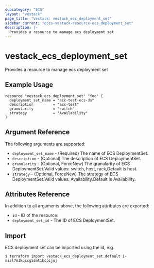 ```yaml
---
subcategory: "ECS"
layout: "vestack"
page_title: "Vestack: vestack_ecs_deployment_set"
sidebar_current: "docs-vestack-resource-ecs_deployment_set"
description: |-
  Provides a resource to manage ecs deployment set
---
```

# vestack_ecs_deployment_set
Provides a resource to manage ecs deployment set
## Example Usage
```hcl
resource "vestack_ecs_deployment_set" "foo" {
  deployment_set_name = "acc-test-ecs-ds"
  description         = "acc-test"
  granularity         = "switch"
  strategy            = "Availability"
}
```
## Argument Reference
The following arguments are supported:
* `deployment_set_name` - (Required) The name of ECS DeploymentSet.
* `description` - (Optional) The description of ECS DeploymentSet.
* `granularity` - (Optional, ForceNew) The granularity of ECS DeploymentSet.Valid values: switch, host, rack,Default is host.
* `strategy` - (Optional, ForceNew) The strategy of ECS DeploymentSet.Valid values: Availability.Default is Availability.

## Attributes Reference
In addition to all arguments above, the following attributes are exported:
* `id` - ID of the resource.
* `deployment_set_id` - The ID of ECS DeploymentSet.


## Import
ECS deployment set can be imported using the id, e.g.
```
$ terraform import vestack_ecs_deployment_set.default i-mizl7m1kqccg5smt1bdpijuj
```

